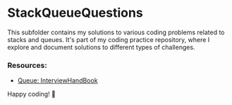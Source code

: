 # StackQueueQuestions

This subfolder contains my solutions to various coding problems related to stacks and queues. It's part of my coding practice repository, where I explore and document solutions to different types of challenges.


### Resources:

- [Queue: InterviewHandBook](https://www.techinterviewhandbook.org/algorithms/queue/)

Happy coding! 🚀
